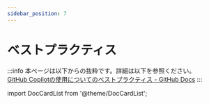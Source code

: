 ```yaml
---
sidebar_position: 7
---
```


# ベストプラクティス

:::info
本ページは以下からの抜粋です。詳細は以下を参照ください。<br/>
[GitHub Copilotの使用についてのベストプラクティス - GitHub Docs](https://docs.github.com/ja/copilot/using-github-copilot/best-practices-for-using-github-copilot)
:::

import DocCardList from '@theme/DocCardList';

<DocCardList />
